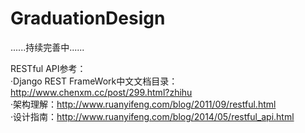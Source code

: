 # GraduationDesign

......持续完善中......

RESTful API参考：<br>
·Django REST FrameWork中文文档目录：http://www.chenxm.cc/post/299.html?zhihu <br>
·架构理解：http://www.ruanyifeng.com/blog/2011/09/restful.html <br>
·设计指南：http://www.ruanyifeng.com/blog/2014/05/restful_api.html <br>

